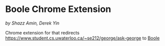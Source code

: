 Boole Chrome Extension
=====

*by Shazz Amin, Derek Yin*

Chrome extension for that redirects https://www.student.cs.uwaterloo.ca/~se212/george/ask-george 
to [Boole](https://github.com/ShazzAmin/Boole)